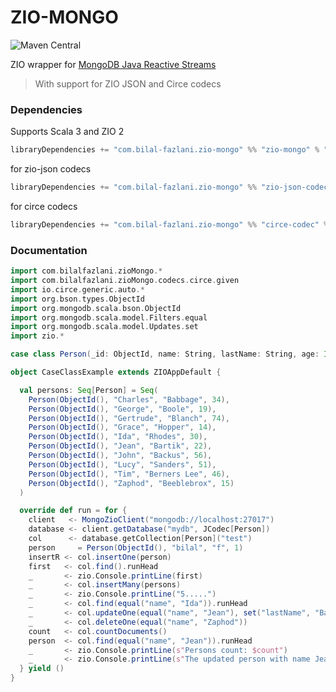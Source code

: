 # ZIO-MONGO

![Maven Central](https://img.shields.io/maven-central/v/com.bilal-fazlani/zio-mongo_3?color=blue&label=Latest%20Version&style=for-the-badge)

ZIO wrapper for [MongoDB Java Reactive Streams](https://www.mongodb.com/docs/drivers/reactive-streams/)

>With support for ZIO JSON and Circe codecs

### Dependencies

Supports Scala 3 and ZIO 2

```scala
libraryDependencies += "com.bilal-fazlani.zio-mongo" %% "zio-mongo" % "<VERSION>"
```

for zio-json codecs

```scala
libraryDependencies += "com.bilal-fazlani.zio-mongo" %% "zio-json-codec" % "<VERSION>"
```

for circe codecs

```scala
libraryDependencies += "com.bilal-fazlani.zio-mongo" %% "circe-codec" % "<VERSION>"
```

### Documentation

```scala
import com.bilalfazlani.zioMongo.*
import com.bilalfazlani.zioMongo.codecs.circe.given
import io.circe.generic.auto.*
import org.bson.types.ObjectId
import org.mongodb.scala.bson.ObjectId
import org.mongodb.scala.model.Filters.equal
import org.mongodb.scala.model.Updates.set
import zio.*

case class Person(_id: ObjectId, name: String, lastName: String, age: Int)

object CaseClassExample extends ZIOAppDefault {

  val persons: Seq[Person] = Seq(
    Person(ObjectId(), "Charles", "Babbage", 34),
    Person(ObjectId(), "George", "Boole", 19),
    Person(ObjectId(), "Gertrude", "Blanch", 74),
    Person(ObjectId(), "Grace", "Hopper", 14),
    Person(ObjectId(), "Ida", "Rhodes", 30),
    Person(ObjectId(), "Jean", "Bartik", 22),
    Person(ObjectId(), "John", "Backus", 56),
    Person(ObjectId(), "Lucy", "Sanders", 51),
    Person(ObjectId(), "Tim", "Berners Lee", 46),
    Person(ObjectId(), "Zaphod", "Beeblebrox", 15)
  )

  override def run = for {
    client   <- MongoZioClient("mongodb://localhost:27017")
    database <- client.getDatabase("mydb", JCodec[Person])
    col      <- database.getCollection[Person]("test")
    person     = Person(ObjectId(), "bilal", "f", 1)
    insertR <- col.insertOne(person)
    first   <- col.find().runHead
    _       <- zio.Console.printLine(first)
    _       <- col.insertMany(persons)
    _       <- zio.Console.printLine("5.....")
    _       <- col.find(equal("name", "Ida")).runHead
    _       <- col.updateOne(equal("name", "Jean"), set("lastName", "Bannour"))
    _       <- col.deleteOne(equal("name", "Zaphod"))
    count   <- col.countDocuments()
    person  <- col.find(equal("name", "Jean")).runHead
    _       <- zio.Console.printLine(s"Persons count: $count")
    _       <- zio.Console.printLine(s"The updated person with name Jean is: $person")
  } yield ()
}
```
